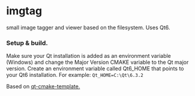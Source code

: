 # imgtag
small image tagger and viewer based on the filesystem.
Uses Qt6. 

### Setup & build.
Make sure your Qt installation is added as an environment variable (Windows) and change the Major Version CMAKE variable to the Qt major version.
Create an environment variable called Qt6_HOME that points to your Qt6 installation.
For example:
`Qt_HOME=C:\Qt\6.3.2`

Based on [qt-cmake-template.](https://github.com/Andrew9317/qt-cmake-template)
